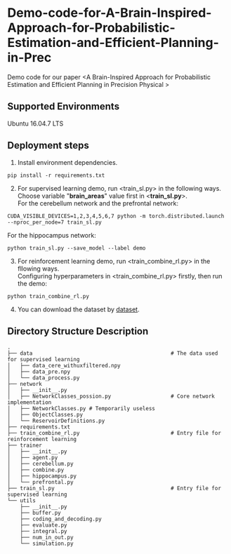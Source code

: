 # Demo-code-for-A-Brain-Inspired-Approach-for-Probabilistic-Estimation-and-Efficient-Planning-in-Prec
Demo code for our paper &lt;A Brain-Inspired Approach for Probabilistic Estimation and Efficient Planning in Precision Physical >

## Supported Environments
Ubuntu 16.04.7 LTS


## Deployment steps


1. Install environment dependencies.

```
pip install -r requirements.txt
```


2. For supervised learning demo, run <train_sl.py> in the following ways.\
Choose variable "**brain_areas**" value first in <**train_sl.py**>.\
For the cerebellum network and the prefrontal network:

```
CUDA_VISIBLE_DEVICES=1,2,3,4,5,6,7 python -m torch.distributed.launch --nproc_per_node=7 train_sl.py
```

For the hippocampus network:
    
```
python train_sl.py --save_model --label demo
```

3. For reinforcement learning demo, run <train_combine_rl.py> in the fllowing ways.\
Configuring hyperparameters in <train_combine_rl.py> firstly, then run the demo:
        
```
python train_combine_rl.py
```

4. You can download the dataset by [dataset](https://drive.google.com/drive/folders/1A9bS9T3litoTfIvhUau2hrE59JWOdJbZ?usp=sharing).



## Directory Structure Description

```
.
├── data                                            # The data used for supervised learning
│   ├── data_cere_withuxfiltered.npy
│   ├── data_pre.npy
│   └── data_process.py
├── network
│   ├── __init__.py
│   ├── NetworkClasses_possion.py                   # Core network implementation
│   ├── NetworkClasses.py # Temporarily useless
│   ├── ObjectClasses.py
│   └── ReservoirDefinitions.py
├── requirements.txt
├── train_combine_rl.py                             # Entry file for reinforcement learning
├── trainer
│   ├── __init__.py
│   ├── agent.py
│   ├── cerebellum.py
│   ├── combine.py
│   ├── hippocampus.py
│   └── prefrontal.py
├── train_sl.py                                     # Entry file for supervised learning
└── utils
    ├── __init__.py
    ├── buffer.py
    ├── coding_and_decoding.py
    ├── evaluate.py
    ├── integral.py
    ├── num_in_out.py
    └── simulation.py

```


